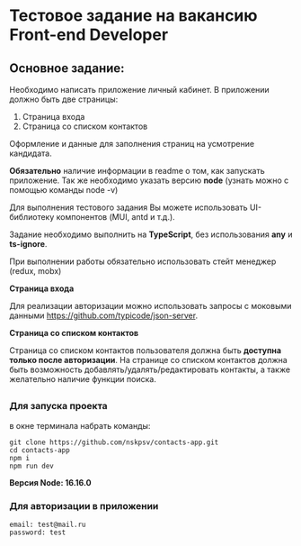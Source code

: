 # Тестовое задание на вакансию Front-end Developer

## Основное задание:

Необходимо написать приложение личный кабинет.
В приложении должно быть две страницы:

1. Страница входа
2. Страница со списком контактов

Оформление и данные для заполнения страниц на усмотрение кандидата.

**Обязательно** наличие информации в readme о том, как запускать приложение. Так же необходимо указать версию **node** (узнать можно с помощью команды node -v)

Для выполнения тестового задания Вы можете использовать UI-библиотеку компонентов (MUI, antd и т.д.).

Задание необходимо выполнить на **TypeScript**, без использования **any** и **ts-ignore**.

При выполнении работы обязательно использовать стейт менеджер (redux, mobx)

**Страница входа**

Для реализации авторизации можно использовать запросы с моковыми данными https://github.com/typicode/json-server.

**Страница со списком контактов**

Страница со списком контактов пользователя должна быть **доступна только после авторизации**.
На странице со списком контактов должна быть возможность добавлять/удалять/редактировать контакты, а также желательно наличие функции поиска.

##

### Для запуска проекта

в окне терминала набрать команды:

```
git clone https://github.com/nskpsv/contacts-app.git
cd contacts-app
npm i
npm run dev
```

**Версия Node: 16.16.0**

### Для авторизации в приложении

```
email: test@mail.ru
password: test
```
